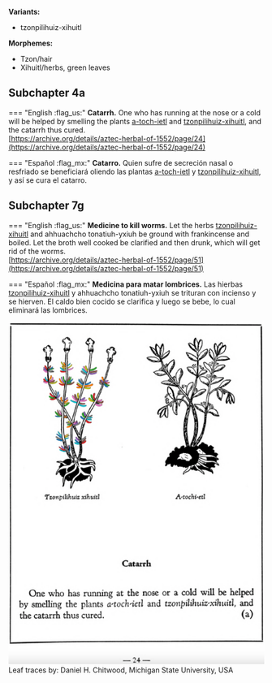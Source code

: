 **Variants:**

- tzonpilihuiz-xihuitl


**Morphemes:**

- Tzon/hair
- Xihuitl/herbs, green leaves


## Subchapter 4a  

=== "English :flag_us:"
    **Catarrh.** One who has running at the nose or a cold will be helped by smelling the plants [a-toch-ietl](A-toch-ietl.md) and [tzonpilihuiz-xihuitl](Tzon-pilihuiz-xihuitl.md), and the catarrh thus cured.  
    [https://archive.org/details/aztec-herbal-of-1552/page/24](https://archive.org/details/aztec-herbal-of-1552/page/24)  


=== "Español :flag_mx:"
    **Catarro.** Quien sufre de secreción nasal o resfriado se beneficiará oliendo las plantas [a-toch-ietl](A-toch-ietl.md) y [tzonpilihuiz-xihuitl](Tzon-pilihuiz-xihuitl.md), y así se cura el catarro.  

## Subchapter 7g  

=== "English :flag_us:"
    **Medicine to kill worms.** Let the herbs [tzonpilihuiz-xihuitl](Tzon-pilihuiz-xihuitl.md) and ahhuachcho tonatiuh-yxiuh be ground with frankincense and boiled. Let the broth well cooked be clarified and then drunk, which will get rid of the worms.  
    [https://archive.org/details/aztec-herbal-of-1552/page/51](https://archive.org/details/aztec-herbal-of-1552/page/51)  


=== "Español :flag_mx:"
    **Medicina para matar lombrices.** Las hierbas [tzonpilihuiz-xihuitl](Tzon-pilihuiz-xihuitl.md) y ahhuachcho tonatiuh-yxiuh se trituran con incienso y se hierven. El caldo bien cocido se clarifica y luego se bebe, lo cual eliminará las lombrices.  

![D_ID236_p024_01_Tzon-pilihuiz-xihuitl.png](assets/D_ID236_p024_01_Tzon-pilihuiz-xihuitl.png)  
Leaf traces by: Daniel H. Chitwood, Michigan State University, USA  
